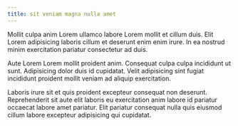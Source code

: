 ```yaml
---
title: sit veniam magna nulla amet
---
```


Mollit culpa anim Lorem ullamco labore Lorem mollit et cillum duis. Elit Lorem adipisicing laboris cillum et deserunt enim enim irure. In ea nostrud minim exercitation pariatur consectetur ad duis.

Aute Lorem Lorem mollit proident anim. Consequat culpa culpa incididunt ut sunt. Adipisicing dolor duis id cupidatat. Velit adipisicing sint fugiat incididunt proident mollit veniam ad aliquip exercitation.

Laboris irure sit et quis proident excepteur consequat non deserunt. Reprehenderit sit aute elit laboris eu exercitation anim labore id pariatur occaecat labore amet pariatur. Elit pariatur consequat nulla quis eiusmod cillum labore excepteur adipisicing qui cupidatat.